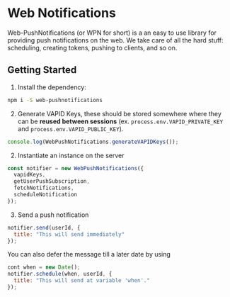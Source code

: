 # Web Notifications

Web-PushNotifications  (or WPN for short) is a an easy to use library for providing push notifications on the web. We take care of all the hard stuff: scheduling, creating tokens, pushing to clients, and so on.

## Getting Started

1) Install the dependency:

```bash
npm i -S web-pushnotifications
```

2) Generate VAPID Keys, these should be stored somewhere where they can be **reused between sessions** (ex. `process.env.VAPID_PRIVATE_KEY` and `process.env.VAPID_PUBLIC_KEY`).

```js
console.log(WebPushNotifications.generateVAPIDKeys());
```

2) Instantiate an instance on the server

```js
const notifier = new WebPushNotifications({
  vapidKeys,
  getUserPushSubscription,
  fetchNotifications,
  scheduleNotification
});
```

3) Send a push notification

```js
notifier.send(userId, {
  title: "This will send immediately"
});
```

You can also defer the message till a later date by using 

```js
cont when = new Date();
notifier.schedule(when, userId, {
  title: "This will send at variable 'when'."
});
```